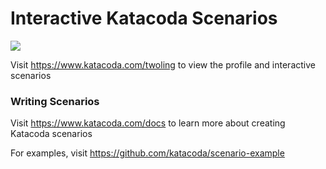 # Interactive Katacoda Scenarios

[![](http://shields.katacoda.com/katacoda/twoling/count.svg)](https://www.katacoda.com/twoling "Get your profile on Katacoda.com")

Visit https://www.katacoda.com/twoling to view the profile and interactive scenarios

### Writing Scenarios
Visit https://www.katacoda.com/docs to learn more about creating Katacoda scenarios

For examples, visit https://github.com/katacoda/scenario-example
